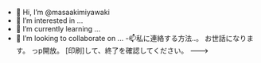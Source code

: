 - 👋 Hi, I’m @masaakimiyawaki
- 👀 I’m interested in ...
- 🌱 I’m currently learning ...
- 💞️ I’m looking to collaborate on ...
-📫私に連絡する方法..。
お世話になります。
っp開放。
[印刷]して、終了を確認してください。
--->
